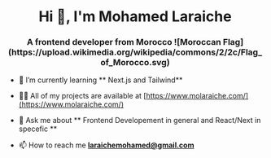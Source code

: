 <h1 align="center">Hi 👋, I'm Mohamed Laraiche</h1>
<h3 align="center">A frontend developer from Morocco ![Moroccan Flag](https://upload.wikimedia.org/wikipedia/commons/2/2c/Flag_of_Morocco.svg)
 </h3>


- 🌱 I’m currently learning ** Next.js and Tailwind**

- 👨‍💻 All of my projects are available at [https://www.molaraiche.com/](https://www.molaraiche.com/)

- 💬 Ask me about ** Frontend Developement in general and React/Next in specefic **

- 📫 How to reach me **laraichemohamed@gmail.com**

